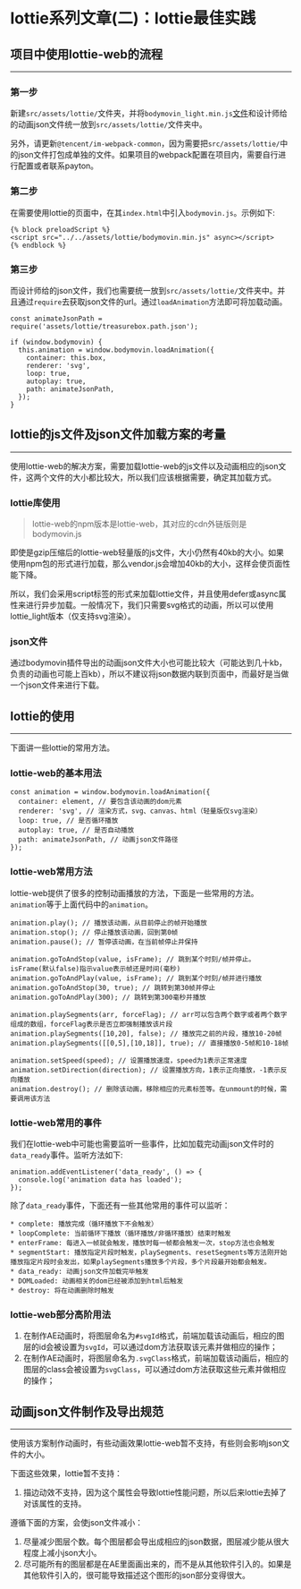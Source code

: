# lottie系列文章(二)：lottie最佳实践

## 项目中使用lottie-web的流程
---
### 第一步
新建`src/assets/lottie/`文件夹，并将`bodymovin_light.min.js`[文件](https://cdnjs.com/libraries/bodymovin)和设计师给的动画json文件统一放到`src/assets/lottie/`文件夹中。

另外，请更新`@tencent/im-webpack-common`，因为需要把`src/assets/lottie/`中的json文件打包成单独的文件。如果项目的webpack配置在项目内，需要自行进行配置或者联系payton。

### 第二步
在需要使用lottie的页面中，在其`index.html`中引入`bodymovin.js`。示例如下:
```
{% block preloadScript %}
<script src="../../assets/lottie/bodymovin.min.js" async></script>
{% endblock %}
```

### 第三步
而设计师给的json文件，我们也需要统一放到`src/assets/lottie/`文件夹中。并且通过`require`去获取json文件的url。通过`loadAnimation`方法即可将加载动画。

```
const animateJsonPath = require('assets/lottie/treasurebox.path.json');

if (window.bodymovin) {
  this.animation = window.bodymovin.loadAnimation({
    container: this.box,
    renderer: 'svg',
    loop: true,
    autoplay: true,
    path: animateJsonPath,
  });
}
```

## lottie的js文件及json文件加载方案的考量
---
使用lottie-web的解决方案，需要加载lottie-web的js文件以及动画相应的json文件，这两个文件的大小都比较大，所以我们应该根据需要，确定其加载方式。

### lottie库使用
> lottie-web的npm版本是lottie-web，其对应的cdn外链版则是bodymovin.js

即使是gzip压缩后的lottie-web轻量版的js文件，大小仍然有40kb的大小。如果使用npm包的形式进行加载，那么vendor.js会增加40kb的大小，这样会使页面性能下降。

所以，我们会采用script标签的形式来加载lottie文件，并且使用defer或async属性来进行异步加载。一般情况下，我们只需要svg格式的动画，所以可以使用lottie_light版本（仅支持svg渲染）。

### json文件
通过bodymovin插件导出的动画json文件大小也可能比较大（可能达到几十kb，负责的动画也可能上百kb），所以不建议将json数据内联到页面中，而最好是当做一个json文件来进行下载。

## lottie的使用
---
下面讲一些lottie的常用方法。

### lottie-web的基本用法
```
const animation = window.bodymovin.loadAnimation({
  container: element, // 要包含该动画的dom元素
  renderer: 'svg', // 渲染方式，svg、canvas、html（轻量版仅svg渲染）
  loop: true, // 是否循环播放
  autoplay: true, // 是否自动播放
  path: animateJsonPath, // 动画json文件路径
});
```
### lottie-web常用方法
lottie-web提供了很多的控制动画播放的方法，下面是一些常用的方法。`animation`等于上面代码中的`animation`。

```
animation.play(); // 播放该动画，从目前停止的帧开始播放
animation.stop(); // 停止播放该动画，回到第0帧
animation.pause(); // 暂停该动画，在当前帧停止并保持

animation.goToAndStop(value, isFrame); // 跳到某个时刻/帧并停止。isFrame(默认false)指示value表示帧还是时间(毫秒)
animation.goToAndPlay(value, isFrame); // 跳到某个时刻/帧并进行播放
animation.goToAndStop(30, true); // 跳转到第30帧并停止
animation.goToAndPlay(300); // 跳转到第300毫秒并播放

animation.playSegments(arr, forceFlag); // arr可以包含两个数字或者两个数字组成的数组，forceFlag表示是否立即强制播放该片段
animation.playSegments([10,20], false); // 播放完之前的片段，播放10-20帧
animation.playSegments([[0,5],[10,18]], true); // 直接播放0-5帧和10-18帧

animation.setSpeed(speed); // 设置播放速度，speed为1表示正常速度
animation.setDirection(direction); // 设置播放方向，1表示正向播放，-1表示反向播放
animation.destroy(); // 删除该动画，移除相应的元素标签等。在unmount的时候，需要调用该方法
```

### lottie-web常用的事件
我们在lottie-web中可能也需要监听一些事件，比如加载完动画json文件时的`data_ready`事件。监听方法如下:
```
animation.addEventListener('data_ready', () => {
  console.log('animation data has loaded');
});
```
除了`data_ready`事件，下面还有一些其他常用的事件可以监听：

```
* complete: 播放完成（循环播放下不会触发）
* loopComplete: 当前循环下播放（循环播放/非循环播放）结束时触发
* enterFrame: 每进入一帧就会触发，播放时每一帧都会触发一次，stop方法也会触发
* segmentStart: 播放指定片段时触发，playSegments、resetSegments等方法刚开始播放指定片段时会发出，如果playSegments播放多个片段，多个片段最开始都会触发。
* data_ready: 动画json文件加载完毕触发
* DOMLoaded: 动画相关的dom已经被添加到html后触发
* destroy: 将在动画删除时触发
```

### lottie-web部分高阶用法
1. 在制作AE动画时，将图层命名为`#svgId`格式，前端加载该动画后，相应的图层的id会被设置为`svgId`，可以通过dom方法获取该元素并做相应的操作；
2. 在制作AE动画时，将图层命名为`.svgClass`格式，前端加载该动画后，相应的图层的class会被设置为`svgClass`，可以通过dom方法获取这些元素并做相应的操作；

## 动画json文件制作及导出规范
---
使用该方案制作动画时，有些动画效果lottie-web暂不支持，有些则会影响json文件的大小。

下面这些效果，lottie暂不支持：
1. 描边动效不支持，因为这个属性会导致lottie性能问题，所以后来lottie去掉了对该属性的支持。

遵循下面的方案，会使json文件减小：
1. 尽量减少图层个数。每个图层都会导出成相应的json数据，图层减少能从很大程度上减小json大小。
2. 尽可能所有的图层都是在AE里面画出来的，而不是从其他软件引入的。如果是其他软件引入的，很可能导致描述这个图形的json部分变得很大。

